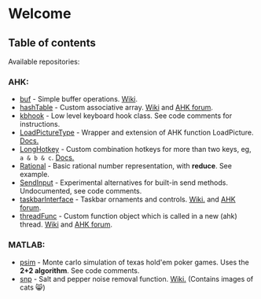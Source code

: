 # Welcome

## Table of contents
Available repositories:

### AHK:

*	[buf](https://github.com/HelgeffegleH/hashTable) - Simple buffer operations. [Wiki](https://github.com/HelgeffegleH/buf/wiki/About).
*	[hashTable](https://github.com/HelgeffegleH/hashTable) - Custom associative array. [Wiki](https://github.com/HelgeffegleH/hashTable/wiki) and [AHK forum](https://autohotkey.com/boards/viewtopic.php?f=6&t=36377).
*  [kbhook](https://github.com/HelgeffegleH/kbhook) - Low level keyboard hook class. See code comments for instructions.
*  [LoadPictureType](https://github.com/HelgeffegleH/LoadPictureType) - Wrapper and extension of AHK function LoadPicture. [Docs.](https://autohotkey.com/boards/viewtopic.php?f=6&t=33209 "Visit autohotkey.com forums")
*  [LongHotkey](https://github.com/HelgeffegleH/longhotkey) - Custom combination hotkeys for more than two keys, eg, `a & b & c`. [Docs.](https://autohotkey.com/boards/viewtopic.php?f=6&t=24145 "Visit autohotkey.com forums")
*  [Rational](https://github.com/HelgeffegleH/rational) - Basic rational number representation, with __reduce__. See example.
*  [SendInput](https://github.com/HelgeffegleH/SendInput) - Experimental alternatives for built-in send methods. Undocumented, see code comments. 
*  [taskbarInterface](https://github.com/HelgeffegleH/taskbarInterface) - Taskbar ornaments and controls. [Wiki.](https://github.com/HelgeffegleH/taskbarInterface/wiki) and [AHK forum](https://autohotkey.com/boards/viewtopic.php?f=6&t=35348).
*  [threadFunc](https://github.com/HelgeffegleH/threadFunc) - Custom function object which is called in a new (ahk) thread. [Wiki](https://github.com/HelgeffegleH/threadFunc/wiki/About) and [AHK forum](https://autohotkey.com/boards/viewtopic.php?f=6&t=37933).

### MATLAB:
*  [psim](https://github.com/HelgeffegleH/psim) - Monte carlo simulation of texas hold'em poker games. Uses the  **2+2 algorithm**. See code comments.
*  [snp](https://github.com/HelgeffegleH/snp) - Salt and pepper noise removal function. [Wiki.](https://github.com/HelgeffegleH/snp/wiki) (Contains images of cats :smile_cat:)
